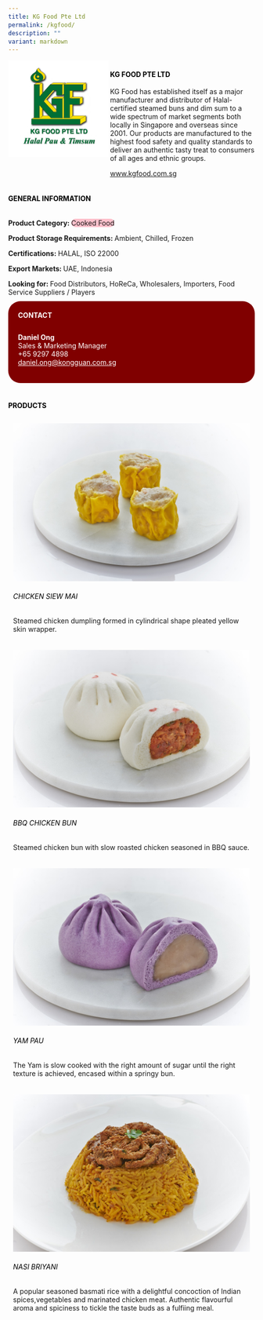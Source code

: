 ```yaml
---
title: KG Food Pte Ltd
permalink: /kgfood/
description: ""
variant: markdown
---
```

<div class="flex-paragraph">
	<div style="display: flex; flex-wrap: wrap;" class="flex-container">
		<div style="flex: 1 1 40%; display: block;" class="card sgds">
			<img src="/images/KG%20Food/kgfood_logo.jpg">
		</div>
		<div style="flex: 1 1 58%; display: block; margin-left: 3px" class="card-sgds">
			<h4 style="text-transform: uppercase; color: black;"><b>KG Food Pte Ltd</b></h4>
			<p>KG Food has established itself as a major manufacturer and distributor of Halal- certified steamed buns and dim sum to a wide spectrum of market segments both locally in Singapore and overseas since 2001. Our products are manufactured to the highest food safety and quality standards to deliver an authentic tasty treat to consumers of all ages and ethnic groups.</p>
			<p><a target="_blank" href="https://www.kgfood.com.sg">www.kgfood.com.sg</a></p>
		</div>
	</div>
</div>

<h4 style="text-transform: uppercase; color: black;">
	<b>General Information</b>
</h4>
<div style="display: flex; flex-wrap: wrap;" class="flex-container">
	<div style="flex: 1 1 65%; display: block; align-self: stretch" class="card sgds">
		<div class="flex-paragraph">
			<p>
				<b>Product Category: </b>
				<span style="background-color: pink; border-radius: 10px;">Cooked Food</span>
			</p>
			<p>
				<b>Product Storage Requirements: </b>Ambient, Chilled, Frozen
			</p>
			<p>
				<b>Certifications: </b>HALAL, ISO 22000
			</p>
			<p>
				<b>Export Markets: </b>UAE, Indonesia
			</p>
			<p style="margin-bottom: 10px;">
				<b>Looking for: </b>Food Distributors, HoReCa, Wholesalers, Importers, Food Service Suppliers / Players
			</p>
		</div>
	</div>
	<div style="flex: 1 1 35%; padding: 10px; display: block; background-color: maroon; border-radius: 25px; align-self: center;" class="card sgds">
		<h4 style="color: white; margin-top: 10px; margin-left: 10px;">CONTACT</h4>
		<div class="flex-paragraph">
			<p style="padding: 10px; color: white;">
				<b>Daniel Ong</b>
				<br>Sales &amp; Marketing Manager<br>+65 9297 4898<br>
				<a style="color: white;" href="mailto:daniel.ong@kongguan.com.sg">daniel.ong@kongguan.com.sg</a>
			</p>
		</div>
	</div>
</div>
<br>
<h4 style="text-transform: uppercase; color: black;">
	<b>Products</b>
</h4>
<div style="display: flex; flex-wrap: wrap;">
	<div style="flex: 1 1 47%; margin: 10px; display: block;" class="card sgds">
		<div style="display: block;" class="flex-image">
			<img src="/images/KG%20Food/kgfood_product_01.jpg">
		</div>
		<div class="flex-paragraph">
			<h6 style="text-transform: uppercase; color: black;">Chicken Siew Mai</h6>
			<p>Steamed chicken dumpling formed in cylindrical shape pleated yellow skin wrapper.</p>
		</div>
	</div>
	<div style="flex: 1 1 47%; margin: 10px; display: block;" class="card sgds">
		<div style="display: block;" class="flex-image">
			<img src="/images/KG%20Food/kgfood_product_02.jpg">
		</div>
		<div class="flex-paragraph">
			<h6 style="text-transform: uppercase; color: black;">BBQ Chicken Bun</h6>
			<p>Steamed chicken bun with slow roasted chicken seasoned in BBQ sauce.</p>
		</div>
	</div>
	<div style="flex: 1 1 47%; margin: 10px; display: block;" class="card sgds">
		<div style="display: block;" class="flex-image">
			<img src="/images/KG%20Food/kgfood_product_03.jpg">
		</div>
		<div class="flex-paragraph">
			<h6 style="text-transform: uppercase; color: black;">Yam Pau</h6>
			<p>The Yam is slow cooked with the right amount of sugar until the right texture is achieved, encased within a springy bun.</p>
		</div>
	</div>
	<div style="flex: 1 1 47%; margin: 10px; display: block;" class="card sgds">
		<div style="display: block;" class="flex-image">
			<img src="/images/KG%20Food/kgfood_product_04.jpg">
		</div>
		<div class="flex-paragraph">
			<h6 style="text-transform: uppercase; color: black;">Nasi Briyani</h6>
			<p>A popular seasoned basmati rice with a delightful concoction of Indian spices,vegetables and marinated chicken meat. Authentic flavourful aroma and spiciness to tickle the taste buds as a fulfiing meal.</p>
		</div>
	</div>
</div>